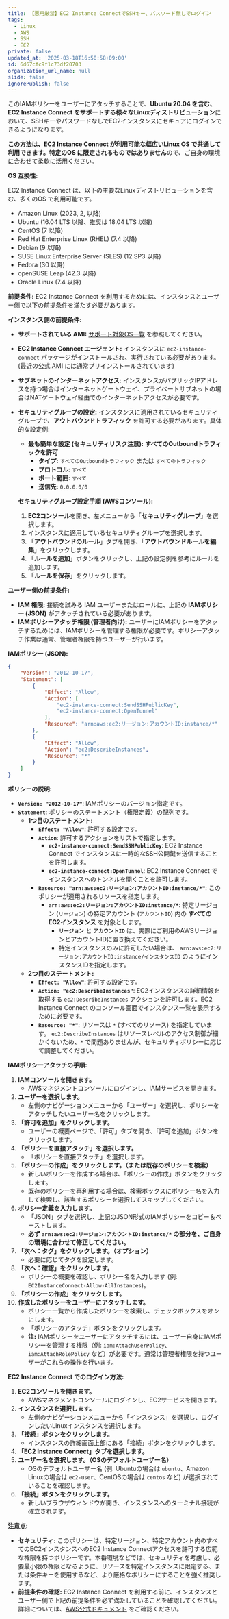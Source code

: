 ```yaml
---
title: 【悪用厳禁】EC2 Instance ConnectでSSHキー、パスワード無しでログイン
tags:
  - Linux
  - AWS
  - SSH
  - EC2
private: false
updated_at: '2025-03-18T16:50:58+09:00'
id: 6d67cfc9f1c73df20703
organization_url_name: null
slide: false
ignorePublish: false
---
```


このIAMポリシーをユーザーにアタッチすることで、**Ubuntu 20.04 を含む、EC2 Instance Connect をサポートする様々なLinuxディストリビューション**において、SSHキーやパスワードなしでEC2インスタンスにセキュアにログインできるようになります。

**この方法は、EC2 Instance Connect が利用可能な幅広いLinux OS で共通して利用できます。特定のOS に限定されるものではありません**ので、ご自身の環境に合わせて柔軟に活用ください。

**OS 互換性:**

EC2 Instance Connect は、以下の主要なLinuxディストリビューションを含む、多くのOS で利用可能です。

*   Amazon Linux (2023, 2, 以降)
*   Ubuntu (16.04 LTS 以降、推奨は 18.04 LTS 以降)
*   CentOS (7 以降)
*   Red Hat Enterprise Linux (RHEL) (7.4 以降)
*   Debian (9 以降)
*   SUSE Linux Enterprise Server (SLES) (12 SP3 以降)
*   Fedora (30 以降)
*   openSUSE Leap (42.3 以降)
*   Oracle Linux (7.4 以降)

**前提条件:**
EC2 Instance Connect を利用するためには、インスタンスとユーザー側で以下の前提条件を満たす必要があります。

**インスタンス側の前提条件:**
*   **サポートされている AMI:**  [サポート対象OS一覧](https://docs.aws.amazon.com/ja_jp/AWSEC2/latest/UserGuide/ec2-instance-connect-set-up.html#ec2-instance-connect-prerequisites) を参照してください。
*   **EC2 Instance Connect エージェント:** インスタンスに `ec2-instance-connect` パッケージがインストールされ、実行されている必要があります。(最近の公式 AMI には通常プリインストールされています)
*   **サブネットのインターネットアクセス:** インスタンスがパブリックIPアドレスを持つ場合はインターネットゲートウェイ、プライベートサブネットの場合はNATゲートウェイ経由でのインターネットアクセスが必要です。
*   **セキュリティグループの設定:** インスタンスに適用されているセキュリティグループで、**アウトバウンドトラフィック** を許可する必要があります。具体的な設定例:
    *   **最も簡単な設定 (セキュリティリスク注意):** **すべてのOutboundトラフィックを許可**
        *   **タイプ:** `すべてのOutboundトラフィック` または `すべてのトラフィック`
        *   **プロトコル:** `すべて`
        *   **ポート範囲:** `すべて`
        *   **送信先:** `0.0.0.0/0`

    **セキュリティグループ設定手順 (AWSコンソール):**
    1.  **EC2コンソール**を開き、左メニューから「**セキュリティグループ**」を選択します。
    2.  インスタンスに適用しているセキュリティグループを選択します。
    3.  「**アウトバウンドのルール**」タブを開き、「**アウトバウンドルールを編集**」をクリックします。
    4.  「**ルールを追加**」ボタンをクリックし、上記の設定例を参考にルールを追加します。
    5.  「**ルールを保存**」をクリックします。

**ユーザー側の前提条件:**
*   **IAM 権限:**  接続を試みる IAM ユーザーまたはロールに、上記の **IAMポリシー (JSON)** がアタッチされている必要があります。
*   **IAMポリシーアタッチ権限 (管理者向け):**  ユーザーにIAMポリシーをアタッチするためには、IAMポリシーを管理する権限が必要です。ポリシーアタッチ作業は通常、管理者権限を持つユーザーが行います。

**IAMポリシー (JSON):**
```json
{
    "Version": "2012-10-17",
    "Statement": [
        {
            "Effect": "Allow",
            "Action": [
                "ec2-instance-connect:SendSSHPublicKey",
                "ec2-instance-connect:OpenTunnel"
            ],
            "Resource": "arn:aws:ec2:リージョン:アカウントID:instance/*"
        },
        {
            "Effect": "Allow",
            "Action": "ec2:DescribeInstances",
            "Resource": "*"
        }
    ]
}
```

**ポリシーの説明:**
*   **`Version: "2012-10-17"`**: IAMポリシーのバージョン指定です。
*   **`Statement`**: ポリシーのステートメント（権限定義）の配列です。
    *   **1つ目のステートメント:**
        *   **`Effect: "Allow"`**:  許可する設定です。
        *   **`Action`**: 許可するアクションをリストで指定します。
            *   **`ec2-instance-connect:SendSSHPublicKey`**:  EC2 Instance Connect でインスタンスに一時的なSSH公開鍵を送信することを許可します。
            *   **`ec2-instance-connect:OpenTunnel`**:  EC2 Instance Connect でインスタンスへのトンネルを開くことを許可します。
        *   **`Resource: "arn:aws:ec2:リージョン:アカウントID:instance/*"`**:  このポリシーが適用されるリソースを指定します。
            *   **`arn:aws:ec2:リージョン:アカウントID:instance/*`**:  特定リージョン (`リージョン`) の特定アカウント (`アカウントID`) 内の **すべてのEC2インスタンス** を対象とします。
                *   **`リージョン`** と **`アカウントID`** は、実際にご利用のAWSリージョンとアカウントIDに置き換えてください。
                *   特定インスタンスのみに許可したい場合は、 `arn:aws:ec2:リージョン:アカウントID:instance/インスタンスID` のようにインスタンスIDを指定します。
    *   **2つ目のステートメント:**
        *   **`Effect: "Allow"`**: 許可する設定です。
        *   **`Action: "ec2:DescribeInstances"`**: EC2インスタンスの詳細情報を取得する `ec2:DescribeInstances` アクションを許可します。EC2 Instance Connect のコンソール画面でインスタンス一覧を表示するために必要です。
        *   **`Resource: "*"`**:  リソースは `*` (すべてのリソース) を指定しています。 `ec2:DescribeInstances` はリソースレベルのアクセス制御が細かくないため、`*` で問題ありませんが、セキュリティポリシーに応じて調整してください。

**IAMポリシーアタッチの手順:**
1.  **IAMコンソールを開きます。**
    *   AWSマネジメントコンソールにログインし、IAMサービスを開きます。
2.  **ユーザーを選択します。**
    *   左側のナビゲーションメニューから「ユーザー」を選択し、ポリシーをアタッチしたいユーザー名をクリックします。
3.  **「許可を追加」をクリックします。**
    *   ユーザーの概要ページで、「許可」タブを開き、「許可を追加」ボタンをクリックします。
4.  **「ポリシーを直接アタッチ」を選択します。**
    *   「ポリシーを直接アタッチ」を選択します。
5.  **「ポリシーの作成」をクリックします。（または既存のポリシーを検索）**
    *   新しいポリシーを作成する場合は、「ポリシーの作成」ボタンをクリックします。
    *   既存のポリシーを再利用する場合は、検索ボックスにポリシー名を入力して検索し、該当するポリシーを選択してスキップしてください。
6.  **ポリシー定義を入力します。**
    *   「JSON」タブを選択し、上記のJSON形式のIAMポリシーをコピー＆ペーストします。
    *   **必ず `arn:aws:ec2:リージョン:アカウントID:instance/*` の部分を、ご自身の環境に合わせて修正してください。**
7.  **「次へ：タグ」をクリックします。（オプション）**
    *   必要に応じてタグを設定します。
8.  **「次へ：確認」をクリックします。**
    *   ポリシーの概要を確認し、ポリシー名を入力します (例: `EC2InstanceConnect-Allow-AllInstances`)。
9.  **「ポリシーの作成」をクリックします。**
10. **作成したポリシーをユーザーにアタッチします。**
    *   ポリシー一覧から作成したポリシーを検索し、チェックボックスをオンにします。
    *   「ポリシーのアタッチ」ボタンをクリックします。
    *   **注:** IAMポリシーをユーザーにアタッチするには、ユーザー自身にIAMポリシーを管理する権限（例: `iam:AttachUserPolicy`、`iam:AttachRolePolicy` など）が必要です。通常は管理者権限を持つユーザーがこれらの操作を行います。

**EC2 Instance Connect でのログイン方法:**
1.  **EC2コンソールを開きます。**
    *   AWSマネジメントコンソールにログインし、EC2サービスを開きます。
2.  **インスタンスを選択します。**
    *   左側のナビゲーションメニューから「インスタンス」を選択し、ログインしたいLinuxインスタンスを選択します。
3.  **「接続」ボタンをクリックします。**
    *   インスタンスの詳細画面上部にある「接続」ボタンをクリックします。
4.  **「EC2 Instance Connect」タブを選択します。**
5.  **ユーザー名を選択します。（OSのデフォルトユーザー名）**
    *   OSのデフォルトユーザー名 (例: Ubuntuの場合は `ubuntu`、Amazon Linuxの場合は `ec2-user`、CentOSの場合は `centos` など) が選択されていることを確認します。
6.  **「接続」ボタンをクリックします。**
    *   新しいブラウザウィンドウが開き、インスタンスへのターミナル接続が確立されます。

**注意点:**
*   **セキュリティ:** このポリシーは、特定リージョン、特定アカウント内のすべてのEC2インスタンスへのEC2 Instance Connectアクセスを許可する広範な権限を持つポリシーです。本番環境などでは、セキュリティを考慮し、必要最小限の権限となるように、リソースを特定インスタンスに限定する、または条件キーを使用するなど、より厳格なポリシーにすることを強く推奨します。
*   **前提条件の確認:** EC2 Instance Connect を利用する前に、インスタンスとユーザー側で上記の前提条件を必ず満たしていることを確認してください。詳細については、[AWS公式ドキュメント](https://docs.aws.amazon.com/ja_jp/AWSEC2/latest/UserGuide/ec2-instance-connect-set-up.html) をご確認ください。
